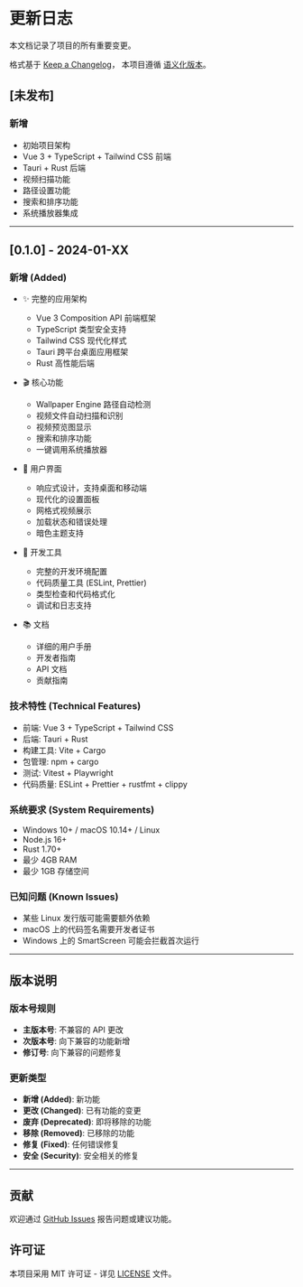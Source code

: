 # 更新日志

本文档记录了项目的所有重要变更。

格式基于 [Keep a Changelog](https://keepachangelog.com/zh-CN/1.0.0/)，
本项目遵循 [语义化版本](https://semver.org/spec/v2.0.0.html)。

## [未发布]

### 新增
- 初始项目架构
- Vue 3 + TypeScript + Tailwind CSS 前端
- Tauri + Rust 后端
- 视频扫描功能
- 路径设置功能
- 搜索和排序功能
- 系统播放器集成

---

## [0.1.0] - 2024-01-XX

### 新增 (Added)
- ✨ 完整的应用架构
  - Vue 3 Composition API 前端框架
  - TypeScript 类型安全支持
  - Tailwind CSS 现代化样式
  - Tauri 跨平台桌面应用框架
  - Rust 高性能后端

- 🎬 核心功能
  - Wallpaper Engine 路径自动检测
  - 视频文件自动扫描和识别
  - 视频预览图显示
  - 搜索和排序功能
  - 一键调用系统播放器

- 🎨 用户界面
  - 响应式设计，支持桌面和移动端
  - 现代化的设置面板
  - 网格式视频展示
  - 加载状态和错误处理
  - 暗色主题支持

- 🔧 开发工具
  - 完整的开发环境配置
  - 代码质量工具 (ESLint, Prettier)
  - 类型检查和代码格式化
  - 调试和日志支持

- 📚 文档
  - 详细的用户手册
  - 开发者指南
  - API 文档
  - 贡献指南

### 技术特性 (Technical Features)

- 前端: Vue 3 + TypeScript + Tailwind CSS
- 后端: Tauri + Rust
- 构建工具: Vite + Cargo
- 包管理: npm + cargo
- 测试: Vitest + Playwright
- 代码质量: ESLint + Prettier + rustfmt + clippy

### 系统要求 (System Requirements)

- Windows 10+ / macOS 10.14+ / Linux
- Node.js 16+
- Rust 1.70+
- 最少 4GB RAM
- 最少 1GB 存储空间

### 已知问题 (Known Issues)

- 某些 Linux 发行版可能需要额外依赖
- macOS 上的代码签名需要开发者证书
- Windows 上的 SmartScreen 可能会拦截首次运行

---

## 版本说明

### 版本号规则

- **主版本号**: 不兼容的 API 更改
- **次版本号**: 向下兼容的功能新增
- **修订号**: 向下兼容的问题修复

### 更新类型

- **新增 (Added)**: 新功能
- **更改 (Changed)**: 已有功能的变更
- **废弃 (Deprecated)**: 即将移除的功能
- **移除 (Removed)**: 已移除的功能
- **修复 (Fixed)**: 任何错误修复
- **安全 (Security)**: 安全相关的修复

---

## 贡献

欢迎通过 [GitHub Issues](https://github.com/your-repo/issues) 报告问题或建议功能。

## 许可证

本项目采用 MIT 许可证 - 详见 [LICENSE](LICENSE) 文件。